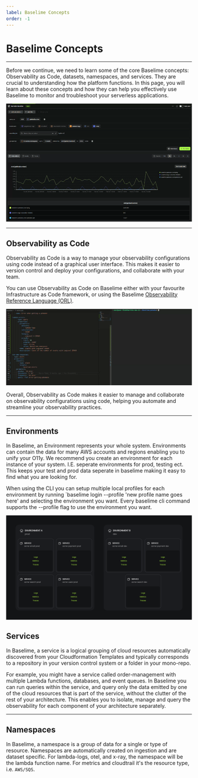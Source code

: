 ```yaml
---
label: Baselime Concepts
order: -1
---
```


# Baselime Concepts
---

Before we continue, we need to learn some of the core Baselime concepts: Observability as Code, datasets, namespaces, and services. They are crucial to understanding how the platform functions. In this page, you will learn about these concepts and how they can help you effectively use Baselime to monitor and troubleshoot your serverless applications.

![Baselime calculations, events, and traces](./baselime.gif)

---

## Observability as Code

Observability as Code is a way to manage your observability configurations using code instead of a graphical user interface. This makes it easier to version control and deploy your configurations, and collaborate with your team.

You can use Observability as Code on Baselime either with your favourite Infrastructure as Code framework, or using the Baselime  [Observability Reference Language (ORL)](./oac/observability-reference-language/overview.md).

![Observability as code change](./oac.gif)

Overall, Observability as Code makes it easier to manage and collaborate on observability configurations using code, helping you automate and streamline your observability practices.

---

## Environments

In Baselime, an Environment represents your whole system. Environments can contain the data for many AWS accounts and regions enabling you to unify your O11y. We recommend you create an environment for each instance of your system. I.E. seperate environments for prod, testing ect. This keeps your test and prod data seperate in baselime making it easy to find what you are looking for.

When using the CLI you can setup multiple local profiles for each environment by running `baselime login --profile 'new profile name goes here' and selecting the environment you want. Every baselime cli command supports the --profile flag to use the environment you want.

![Diagram showing the relationship between environments and services](doc-services.png)
## Services

In Baselime, a service is a logical grouping of cloud resources automatically discovered from your Cloudformation Templates and typically corresponds to a repository in your version control system or a folder in your mono-repo.

For example, you might have a service called order-management with multiple Lambda functions, databases, and event queues. In Baselime you can run queries within the service, and query only the data emitted by one of the cloud resources that is part of the service, without the clutter of the rest of your architecture. This enables you to isolate, manage and query the observability for each component of your architecture separately.

---

## Namespaces

In Baselime, a namespace is a group of data for a single or type of resource. Namespaces are automatically created on ingestion and are dataset specific. For lambda-logs, otel, and x-ray, the namespace will be the lambda function name. For metrics and cloudtrail it's the resource type, i.e. `AWS/SQS`. 